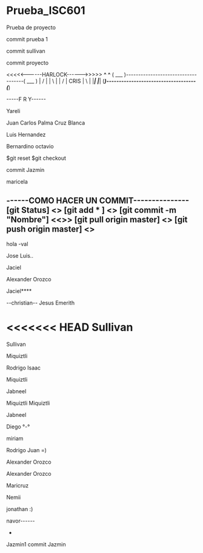 # Prueba_ISC601
Prueba de proyecto

commit prueba 1

commit sullivan

commit proyecto


<<<<<------HARLOCK------>>>>>
 __^__                                      __^__
( ___ )------------------------------------( ___ )
 | / |                                      | \ |
 | / |                CRIS                  | \ |
 |___|                                      |___|
(_____)------------------------------------(_____) 

-----F R Y------


Yareli

Juan Carlos Palma Cruz Blanca

Luis Hernandez

Bernardino octavio

$git reset
$git checkout


commit Jazmin


maricela

------COMO HACER UN COMMIT---------------
[git Status] <<Ver cambios realizados al repositorio>>
[git add * ] <<Guardar tus cambios>>
[git commit -m "Nombre"]	<<<Commit>>>
[git pull origin master]  <<Descargar los cambios del repositorio>>
[git push origin master]	<<Subir tus cambios al repositorio>> 
 ------------------------------------------------------
hola -val


Jose Luis..

Jaciel

Alexander Orozco


Jaciel****


--christian--
Jesus Emerith

<<<<<<< HEAD
Sullivan    
=======
Sullivan 

Miquiztli

Rodrigo Isaac 


Miquiztli

Jabneel 

Miquiztli
Miquiztli

Jabneel 

Diego °-°

 
 miriam


Rodrigo Juan =)



Alexander Orozco


Alexander Orozco





Maricruz 

Nemii 








jonathan :)


navor------

-
Jazmin1
commit Jazmin